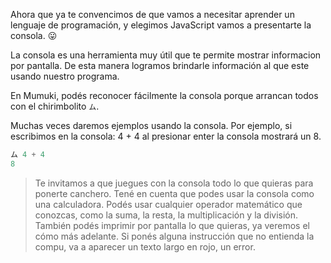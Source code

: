 Ahora que ya te convencimos de que vamos a necesitar aprender un lenguaje de programación, y elegimos JavaScript vamos a presentarte la consola. :stuck_out_tongue:

La consola es una herramienta muy útil que te permite mostrar informacion por pantalla. De esta manera logramos brindarle información al que este usando nuestro programa.

En Mumuki, podés reconocer fácilmente la consola porque arrancan todos con el chirimbolito `ム`.

Muchas veces daremos ejemplos usando la consola. Por ejemplo, si escribimos en la consola: 4 + 4 al presionar enter la consola mostrará un 8.


```javascript
ム 4 + 4
8
```


> Te invitamos a que juegues con la consola todo lo que quieras para ponerte canchero. Tené en cuenta que podes usar la consola como una calculadora. Podés usar cualquier operador matemático que conozcas, como la suma, la resta, la multiplicación y la división. También podés imprimir por pantalla lo que quieras, ya veremos el cómo más adelante. Si ponés alguna instrucción que no entienda la compu, va a aparecer un texto largo en rojo, un error.
